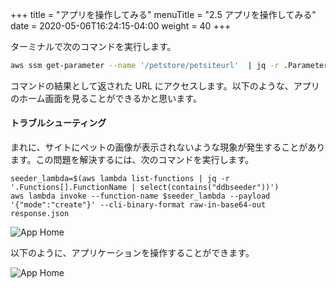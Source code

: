 +++
title = "アプリを操作してみる"
menuTitle = "2.5 アプリを操作してみる"
date = 2020-05-06T16:24:15-04:00
weight = 40
+++

ターミナルで次のコマンドを実行します。

```bash
aws ssm get-parameter --name '/petstore/petsiteurl'  | jq -r .Parameter.Value
```
コマンドの結果として返された URL にアクセスします。以下のような、アプリのホーム画面を見ることができるかと思います。

#### トラブルシューティング

まれに、サイトにペットの画像が表示されないような現象が発生することがあります。この問題を解決するには、次のコマンドを実行します。

```
seeder_lambda=$(aws lambda list-functions | jq -r '.Functions[].FunctionName | select(contains("ddbseeder"))')
aws lambda invoke --function-name $seeder_lambda --payload '{"mode":"create"}' --cli-binary-format raw-in-base64-out response.json
```

![App Home](/images/playaround/home.png)

以下のように、アプリケーションを操作することができます。

![App Home](/images/playaround/play.gif)
